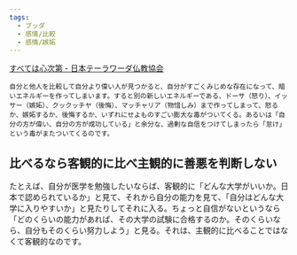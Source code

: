 ```yaml
---
tags:
  - ブッダ
  - 感情/比較
  - 感情/嫉妬
---
```

[すべては心次第 - 日本テーラワーダ仏教協会](https://j-theravada.com/dhamma/kougi/kougi-033/)

```
自分と他人を比較して自分より偉い人が見つかると、自分がすごくみじめな存在になって、暗いエネルギーを作ってしまいます。すると別の新しいエネルギーである、ドーサ（怒り）、イッサー（嫉妬）、クックッチヤ（後悔）、マッチャリア（物惜しみ）まで作ってしまって、怒るか、嫉妬するか、後悔するか、いずれにせよものすごい膨大な毒がついてくる。あるいは「自分の方が偉い、自分の方が成功している」と余分な、過剰な自信をつけてしまったら「怠け」という毒がまたついてくるのです。
```

## 比べるなら客観的に比べ主観的に善悪を判断しない

たとえば、自分が医学を勉強したいならば、客観的に「どんな大学がいいか。日本で認められているか」と見て、それから自分の能力を見て、「自分はどんな大学に入りやすいか」と見たりしてそれに入る。ちょっと自信がないというなら「どのくらいの能力があれば、その大学の試験に合格するのか。そのくらいなら、自分もそのくらい努力しよう」と見る。それは、主観的に比べることではなくて客観的なのです。

